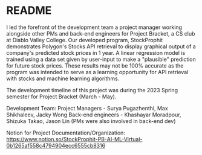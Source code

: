 # README

I led the forefront of the development team a project manager working alongside other PMs and back-end engineers for Project Bracket, a CS club at Diablo Valley College. Our developed program, StockProphit demonstrates Polygon's Stocks API retrieval to display graphical output of a company's predicted stock prices in 1 year. A linear regression model is trained using a data set given by user-input to make a "plausible" prediction for future stock prices. These results may not be 100% accurate as the program was intended to serve as a learning opportunity for API retrieval with stocks and machine learning algorithms.


The development timeline of this project was during the 2023 Spring semester for Project Bracket (March - May).

Development Team:
Project Managers - Surya Pugazhenthi, Max Shikhaleev, Jacky Wong
Back-end engineers - Khashayar Moradpour, Shizuka Takao, Jason Lin (PMs were also involved in back-end dev)

Notion for Project Documentation/Organization:
https://www.notion.so/StockProphit-PB-AI-ML-Virtual-0b1265af558c4794904ecc6555cb8316



